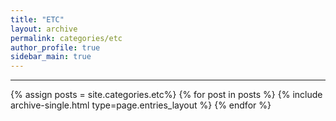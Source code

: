 ```yaml
---
title: "ETC"
layout: archive
permalink: categories/etc
author_profile: true
sidebar_main: true
---
```


<!-- 공백이 포함되어 있는 카테고리 이름의 경우 site.categories['a b c'] 이런식으로! -->
 
***

{% assign posts = site.categories.etc%}
{% for post in posts %} {% include archive-single.html type=page.entries_layout %} {% endfor %}
